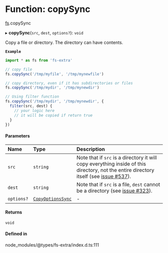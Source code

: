 # Function: copySync

[fs](../modules/fs.md).copySync

▸ **copySync**(`src`, `dest`, `options?`): `void`

Copy a file or directory. The directory can have contents.

**`Example`**

```ts
import * as fs from 'fs-extra'

// copy file
fs.copySync('/tmp/myfile', '/tmp/mynewfile')

// copy directory, even if it has subdirectories or files
fs.copySync('/tmp/mydir', '/tmp/mynewdir')

// Using filter function
fs.copySync('/tmp/mydir', '/tmp/mynewdir', {
  filter(src, dest) {
    // your logic here
    // it will be copied if return true
  }
})
```

#### Parameters

| Name | Type | Description |
| :------ | :------ | :------ |
| `src` | `string` | Note that if `src` is a directory it will copy everything inside of this directory, not the entire directory itself (see [issue #537](https://github.com/jprichardson/node-fs-extra/issues/537)). |
| `dest` | `string` | Note that if `src` is a file, `dest` cannot be a directory (see [issue #323](https://github.com/jprichardson/node-fs-extra/issues/323)). |
| `options?` | [`CopyOptionsSync`](../interfaces/fs.CopyOptionsSync.md) | - |

#### Returns

`void`

#### Defined in

node_modules/@types/fs-extra/index.d.ts:111
